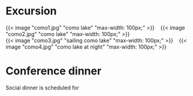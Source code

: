 # Excursion

{{< image "como1.jpg" "como lake" "max-width: 100px;" >}} &nbsp;&nbsp;
{{< image "como2.jpg" "como lake" "max-width: 100px;" >}} <br>
{{< image "como3.jpg" "sailing como lake" "max-width: 100px;" >}} &nbsp;&nbsp;
{{< image "como4.jpg" "como lake at night" "max-width: 100px;" >}}


# Conference dinner

Social dinner is scheduled for 



